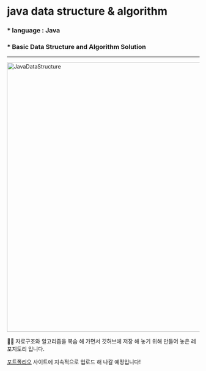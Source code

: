 # java data structure & algorithm
### * language : Java
### * Basic Data Structure and Algorithm Solution
---
<img align="center" width="704" alt="JavaDataStructure" src="https://user-images.githubusercontent.com/27722059/128973477-c82a4340-1006-4fe6-86db-ae77a6e32c3e.png">

🌳🌱
자료구조와 알고리즘을 복습 해 가면서 깃허브에 저장 해 놓기 위해 만들어 놓은 레포지토리 입니다.   
   
[포트폴리오](https://JihoKevin.github.io/) 사이트에 지속적으로 업로드 해 나갈 예정입니다!
